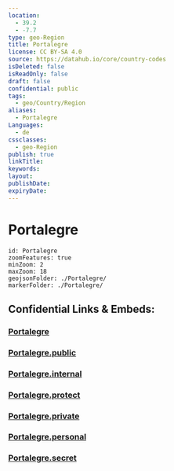 ```yaml
---
location:
  - 39.2
  - -7.7
type: geo-Region
title: Portalegre
license: CC BY-SA 4.0
source: https://datahub.io/core/country-codes
isDeleted: false
isReadOnly: false
draft: false
confidential: public
tags:
  - geo/Country/Region
aliases:
  - Portalegre
Languages:
  - de
cssclasses:
  - geo-Region
publish: true
linkTitle:
keywords:
layout:
publishDate:
expiryDate:
---
```


# Portalegre

```leaflet
id: Portalegre
zoomFeatures: true 
minZoom: 2 
maxZoom: 18
geojsonFolder: ./Portalegre/
markerFolder: ./Portalegre/
```


## Confidential Links & Embeds: 

### [Portalegre](/_Standards/Earth/Continent/Europe/Europe~South/Portugal/Districts~Portugal/Portalegre.md) 

### [Portalegre.public](/_public/Earth/Continent/Europe/Europe~South/Portugal/Districts~Portugal/Portalegre.public.md) 

### [Portalegre.internal](/_internal/Earth/Continent/Europe/Europe~South/Portugal/Districts~Portugal/Portalegre.internal.md) 

### [Portalegre.protect](/_protect/Earth/Continent/Europe/Europe~South/Portugal/Districts~Portugal/Portalegre.protect.md) 

### [Portalegre.private](/_private/Earth/Continent/Europe/Europe~South/Portugal/Districts~Portugal/Portalegre.private.md) 

### [Portalegre.personal](/_personal/Earth/Continent/Europe/Europe~South/Portugal/Districts~Portugal/Portalegre.personal.md) 

### [Portalegre.secret](/_secret/Earth/Continent/Europe/Europe~South/Portugal/Districts~Portugal/Portalegre.secret.md)

